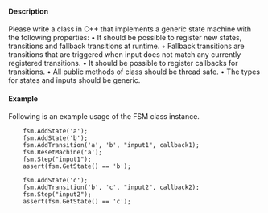 #### Description
Please write a class in C++ that implements a generic state machine with the following properties:
• It should be possible to register new states, transitions and fallback transitions at runtime.
◦ Fallback transitions are transitions that are triggered when input does not match any currently
registered transitions.
• It should be possible to register callbacks for transitions.
• All public methods of class should be thread safe.
• The types for states and inputs should be generic.

#### Example
Following is an example usage of the FSM class instance.
```
    fsm.AddState('a');
    fsm.AddState('b');
    fsm.AddTransition('a', 'b', "input1", callback1);
    fsm.ResetMachine('a');
    fsm.Step("input1");
    assert(fsm.GetState() == 'b');

    fsm.AddState('c');
    fsm.AddTransition('b', 'c', "input2", callback2);
    fsm.Step("input2");
    assert(fsm.GetState() == 'c');
```